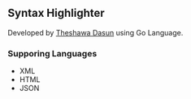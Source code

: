 ## Syntax Highlighter

Developed by [Theshawa Dasun](https://theshawa-dev.web.app) using Go Language.

### Supporing Languages

- XML
- HTML
- JSON

